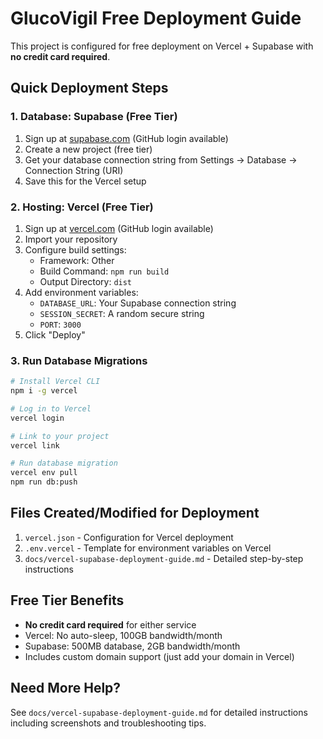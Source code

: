 # GlucoVigil Free Deployment Guide

This project is configured for free deployment on Vercel + Supabase with **no credit card required**.

## Quick Deployment Steps

### 1. Database: Supabase (Free Tier)
1. Sign up at [supabase.com](https://supabase.com) (GitHub login available)
2. Create a new project (free tier)
3. Get your database connection string from Settings → Database → Connection String (URI)
4. Save this for the Vercel setup

### 2. Hosting: Vercel (Free Tier)
1. Sign up at [vercel.com](https://vercel.com) (GitHub login available)
2. Import your repository
3. Configure build settings:
   - Framework: Other
   - Build Command: `npm run build`
   - Output Directory: `dist`
4. Add environment variables:
   - `DATABASE_URL`: Your Supabase connection string
   - `SESSION_SECRET`: A random secure string
   - `PORT`: `3000`
5. Click "Deploy"

### 3. Run Database Migrations
```bash
# Install Vercel CLI
npm i -g vercel

# Log in to Vercel
vercel login

# Link to your project
vercel link

# Run database migration
vercel env pull
npm run db:push
```

## Files Created/Modified for Deployment

1. `vercel.json` - Configuration for Vercel deployment
2. `.env.vercel` - Template for environment variables on Vercel
3. `docs/vercel-supabase-deployment-guide.md` - Detailed step-by-step instructions

## Free Tier Benefits

- **No credit card required** for either service
- Vercel: No auto-sleep, 100GB bandwidth/month
- Supabase: 500MB database, 2GB bandwidth/month
- Includes custom domain support (just add your domain in Vercel)

## Need More Help?

See `docs/vercel-supabase-deployment-guide.md` for detailed instructions including screenshots and troubleshooting tips.